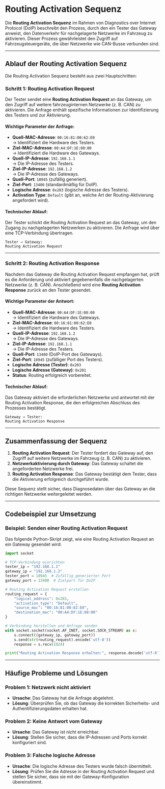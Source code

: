 # Routing Activation Sequenz

Die **Routing Activation Sequenz** im Rahmen von Diagnostics over Internet Protocol (DoIP) beschreibt den Prozess, durch den ein Tester das Gateway anweist, den Datenverkehr für nachgelagerte Netzwerke im Fahrzeug zu aktivieren. Dieser Prozess gewährleistet den Zugriff auf Fahrzeugsteuergeräte, die über Netzwerke wie CAN-Busse verbunden sind.

---

## Ablauf der Routing Activation Sequenz

Die Routing Activation Sequenz besteht aus zwei Hauptschritten: 

### Schritt 1: Routing Activation Request

Der Tester sendet eine **Routing Activation Request** an das Gateway, um den Zugriff auf weitere fahrzeuginternen Netzwerke (z. B. CAN) zu aktivieren. Die Anfrage enthält spezifische Informationen zur Identifizierung des Testers und zur Aktivierung.

#### Wichtige Parameter der Anfrage:
- **Quell-MAC-Adresse**: `00:16:81:00:62:E0`  
  → Identifiziert die Hardware des Testers.  
- **Ziel-MAC-Adresse**: `00:A4:DF:1E:08:00`  
  → Identifiziert die Hardware des Gateways.  
- **Quell-IP-Adresse**: `192.168.1.1`  
  → Die IP-Adresse des Testers.  
- **Ziel-IP-Adresse**: `192.168.1.2`  
  → Die IP-Adresse des Gateways.  
- **Quell-Port**: `18945` (zufällig generiert).  
- **Ziel-Port**: `13400` (standardmäßig für DoIP).  
- **Logische Adresse**: `0x203` (logische Adresse des Testers).  
- **Activation Type**: `Default` (gibt an, welche Art der Routing-Aktivierung angefordert wird).

#### Technischer Ablauf:
Der Tester schickt die Routing Activation Request an das Gateway, um den Zugang zu nachgelagerten Netzwerken zu aktivieren. Die Anfrage wird über eine TCP-Verbindung übertragen.

```plaintext
Tester → Gateway:
Routing Activation Request
```

---

### Schritt 2: Routing Activation Response

Nachdem das Gateway die Routing Activation Request empfangen hat, prüft es die Anforderung und aktiviert gegebenenfalls die nachgelagerten Netzwerke (z. B. CAN). Anschließend wird eine **Routing Activation Response** zurück an den Tester gesendet.

#### Wichtige Parameter der Antwort:
- **Quell-MAC-Adresse**: `00:A4:DF:1E:08:00`  
  → Identifiziert die Hardware des Gateways.  
- **Ziel-MAC-Adresse**: `00:16:81:00:62:E0`  
  → Identifiziert die Hardware des Testers.  
- **Quell-IP-Adresse**: `192.168.1.2`  
  → Die IP-Adresse des Gateways.  
- **Ziel-IP-Adresse**: `192.168.1.1`  
  → Die IP-Adresse des Testers.  
- **Quell-Port**: `13400` (DoIP-Port des Gateways).  
- **Ziel-Port**: `18945` (zufälliger Port des Testers).  
- **Logische Adresse (Tester)**: `0x203`  
- **Logische Adresse (Gateway)**: `0x201`  
- **Status**: Routing erfolgreich vorbereitet.

#### Technischer Ablauf:
Das Gateway aktiviert die erforderlichen Netzwerke und antwortet mit der Routing Activation Response, die den erfolgreichen Abschluss des Prozesses bestätigt.

```plaintext
Gateway → Tester:
Routing Activation Response
```

---

## Zusammenfassung der Sequenz

1. **Routing Activation Request**: Der Tester fordert das Gateway auf, den Zugriff auf weitere Netzwerke im Fahrzeug (z. B. CAN) zu aktivieren.
2. **Netzwerkaktivierung durch Gateway**: Das Gateway schaltet die angeforderten Netzwerke frei.
3. **Routing Activation Response**: Das Gateway bestätigt dem Tester, dass die Aktivierung erfolgreich durchgeführt wurde.

Diese Sequenz stellt sicher, dass Diagnosedaten über das Gateway an die richtigen Netzwerke weitergeleitet werden.

---

## Codebeispiel zur Umsetzung

### Beispiel: Senden einer Routing Activation Request

Das folgende Python-Skript zeigt, wie eine Routing Activation Request an ein Gateway gesendet wird:

```python
import socket

# TCP-Verbindung einrichten
tester_ip = "192.168.1.1"
gateway_ip = "192.168.1.2"
tester_port = 18945  # Zufällig generierter Port
gateway_port = 13400  # Zielport für DoIP

# Routing Activation Request erstellen
routing_request = {
    "logical_address": 0x203,
    "activation_type": "Default",
    "source_mac": "00:16:81:00:62:E0",
    "destination_mac": "00:A4:DF:1E:08:00"
}

# Verbindung herstellen und Anfrage senden
with socket.socket(socket.AF_INET, socket.SOCK_STREAM) as s:
    s.connect((gateway_ip, gateway_port))
    s.send(str(routing_request).encode('utf-8'))
    response = s.recv(1024)

print("Routing Activation Response erhalten:", response.decode('utf-8'))
```

---

## Häufige Probleme und Lösungen

### Problem 1: Netzwerk nicht aktiviert
- **Ursache**: Das Gateway hat die Anfrage abgelehnt.
- **Lösung**: Überprüfen Sie, ob das Gateway die korrekten Sicherheits- und Authentifizierungsdaten erhalten hat.

### Problem 2: Keine Antwort vom Gateway
- **Ursache**: Das Gateway ist nicht erreichbar.
- **Lösung**: Stellen Sie sicher, dass die IP-Adressen und Ports korrekt konfiguriert sind.

### Problem 3: Falsche logische Adresse
- **Ursache**: Die logische Adresse des Testers wurde falsch übermittelt.
- **Lösung**: Prüfen Sie die Adresse in der Routing Activation Request und stellen Sie sicher, dass sie mit der Gateway-Konfiguration übereinstimmt.
